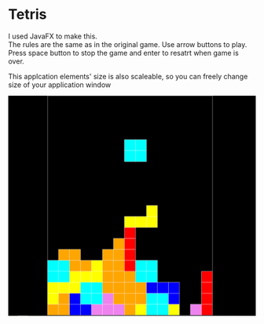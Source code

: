 # Tetris
I used JavaFX to make this.  
The rules are the same as in the original game. Use arrow buttons to play.  
Press space button to stop the game and enter to resatrt when game is over.
  
    
This applcation elements' size is also scaleable, so you can freely change size of your application window  
  
![img](https://github.com/MaksimKosyhin/Tetris/blob/main/img.png)
